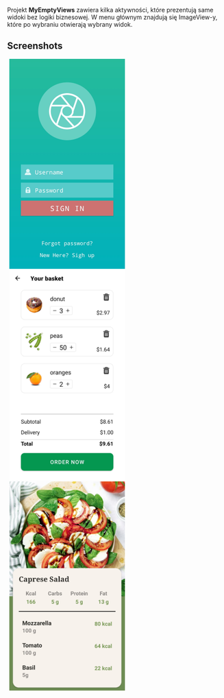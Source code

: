 Projekt **MyEmptyViews** zawiera kilka aktywności, które prezentują same widoki bez logiki biznesowej. W menu głównym znajdują się ImageView-y, które po wybraniu otwierają wybrany widok.

## **Screenshots**
<img width="270" style="margin:0px 0px 0px 5px" src="https://github.com/anddev404/MyEmptyViews/blob/main/app/src/main/res/drawable/screenshot_login_activity.jpg?raw=true"><img width="270"  style="margin:0px 0px 0px 5px" src="https://github.com/anddev404/MyEmptyViews/blob/main/app/src/main/res/drawable/screenshot_basket_activity.jpg?raw=true"><img width="270"  style="margin:0px 0px 0px 5px" src="https://github.com/anddev404/MyEmptyViews/blob/main/app/src/main/res/drawable/screenshot_calorie_counter_activity.jpg?raw=true">
